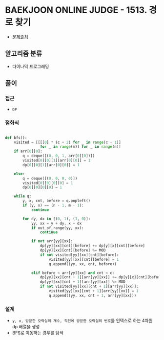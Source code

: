 # BAEKJOON ONLINE JUDGE - 1513. 경로 찾기

- [문제출처](https://www.acmicpc.net/problem/1513 '1513. 경로 찾기')

## 알고리즘 분류

- 다이나믹 프로그래밍

## 풀이

### 접근

- `DP`

### 점화식

```python

def bfs():
    visited = [[[[0] * (c + 2) for _ in range(c + 1)]
                for _ in range(m)] for _ in range(n)]
    if arr[0][0]:
        q = deque([(0, 0, 1, arr[0][0])])
        visited[0][0][1][arr[0][0]] = 1
        dp[0][0][1][arr[0][0]] = 1

    else:
        q = deque([(0, 0, 0, 0)])
        visited[0][0][0][0] = 1
        dp[0][0][0][0] = 1

    while q:
        y, x, cnt, before = q.popleft()
        if (y, x) == (n - 1, m - 1):
            continue

        for dy, dx in [(0, 1), (1, 0)]:
            yy, xx = y + dy, x + dx
            if out_of_range(yy, xx):
                continue

            if not arr[yy][xx]:
                dp[yy][xx][cnt][before] += dp[y][x][cnt][before]
                dp[yy][xx][cnt][before] %= MOD
                if not visited[yy][xx][cnt][before]:
                    visited[yy][xx][cnt][before] = 1
                    q.append((yy, xx, cnt, before))

            elif before < arr[yy][xx] and cnt < c:
                dp[yy][xx][cnt + 1][arr[yy][xx]] += dp[y][x][cnt][before]
                dp[yy][xx][cnt + 1][arr[yy][xx]] %= MOD
                if not visited[yy][xx][cnt + 1][arr[yy][xx]]:
                    visited[yy][xx][cnt + 1][arr[yy][xx]] = 1
                    q.append((yy, xx, cnt + 1, arr[yy][xx]))

```

### 설계

- `y, x, 방문한 오락실의 개수, 직전에 방문한 오락실의 번호`를 인덱스로 하는 4차원 dp 배열을 생성
- BFS로 이동하는 경우를 탐색

